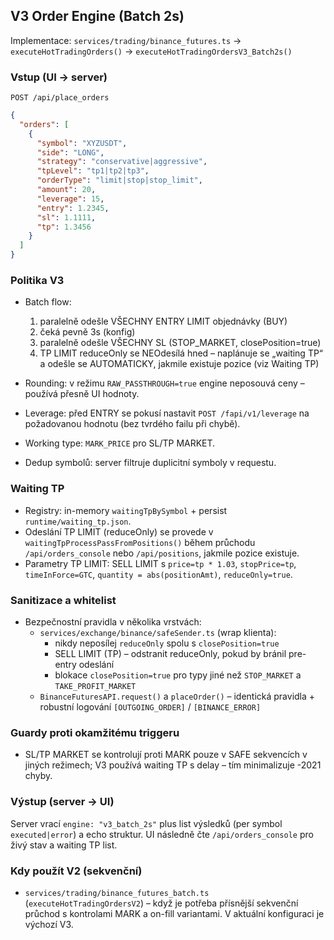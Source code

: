 ## V3 Order Engine (Batch 2s)

Implementace: `services/trading/binance_futures.ts` → `executeHotTradingOrders()` → `executeHotTradingOrdersV3_Batch2s()`

### Vstup (UI → server)
`POST /api/place_orders`
```json
{
  "orders": [
    {
      "symbol": "XYZUSDT",
      "side": "LONG",
      "strategy": "conservative|aggressive",
      "tpLevel": "tp1|tp2|tp3",
      "orderType": "limit|stop|stop_limit",
      "amount": 20,
      "leverage": 15,
      "entry": 1.2345,
      "sl": 1.1111,
      "tp": 1.3456
    }
  ]
}
```

### Politika V3
- Batch flow:
  1) paralelně odešle VŠECHNY ENTRY LIMIT objednávky (BUY)
  2) čeká pevně 3s (konfig)
  3) paralelně odešle VŠECHNY SL (STOP_MARKET, closePosition=true)
  4) TP LIMIT reduceOnly se NEOdesílá hned – naplánuje se „waiting TP“ a odešle se AUTOMATICKY, jakmile existuje pozice (viz Waiting TP)

- Rounding: v režimu `RAW_PASSTHROUGH=true` engine neposouvá ceny – používá přesně UI hodnoty.
- Leverage: před ENTRY se pokusí nastavit `POST /fapi/v1/leverage` na požadovanou hodnotu (bez tvrdého failu při chybě).
- Working type: `MARK_PRICE` pro SL/TP MARKET.
- Dedup symbolů: server filtruje duplicitní symboly v requestu.

### Waiting TP
- Registry: in-memory `waitingTpBySymbol` + persist `runtime/waiting_tp.json`.
- Odeslání TP LIMIT (reduceOnly) se provede v `waitingTpProcessPassFromPositions()` během průchodu `/api/orders_console` nebo `/api/positions`, jakmile pozice existuje.
- Parametry TP LIMIT: SELL LIMIT s `price=tp * 1.03`, `stopPrice=tp`, `timeInForce=GTC`, `quantity = abs(positionAmt)`, `reduceOnly=true`.

### Sanitizace a whitelist
- Bezpečnostní pravidla v několika vrstvách:
  - `services/exchange/binance/safeSender.ts` (wrap klienta):
    - nikdy neposílej `reduceOnly` spolu s `closePosition=true`
    - SELL LIMIT (TP) – odstranit reduceOnly, pokud by bránil pre-entry odeslání
    - blokace `closePosition=true` pro typy jiné než `STOP_MARKET` a `TAKE_PROFIT_MARKET`
  - `BinanceFuturesAPI.request()` a `placeOrder()` – identická pravidla + robustní logování `[OUTGOING_ORDER]` / `[BINANCE_ERROR]`

### Guardy proti okamžitému triggeru
- SL/TP MARKET se kontrolují proti MARK pouze v SAFE sekvencích v jiných režimech; V3 používá waiting TP s delay – tím minimalizuje -2021 chyby.

### Výstup (server → UI)
Server vrací `engine: "v3_batch_2s"` plus list výsledků (per symbol `executed|error`) a echo struktur. UI následně čte `/api/orders_console` pro živý stav a waiting TP list.

### Kdy použít V2 (sekvenční)
- `services/trading/binance_futures_batch.ts` (`executeHotTradingOrdersV2`) – když je potřeba přísnější sekvenční průchod s kontrolami MARK a on-fill variantami. V aktuální konfiguraci je výchozí V3.


